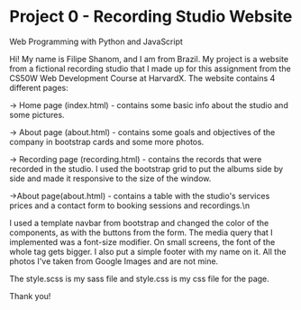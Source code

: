 # Project 0 - Recording Studio Website

Web Programming with Python and JavaScript

Hi! My name is Filipe Shanom, and I am from Brazil.
My project is a website from a fictional recording studio that I made up for this assignment from the CS50W Web Development Course at HarvardX.
The website contains 4 different pages:

-> Home page (index.html) - contains some basic info about the studio and some pictures.

-> About page (about.html) - contains some goals and objectives of the company in bootstrap cards and some more photos.

-> Recording page (recording.html) - contains the records that were recorded in the studio. I used the bootstrap grid to put the albums side by side and made it responsive to the size of the window.

->About page(about.html) - contains a table with the studio's services prices and a contact form to booking sessions and recordings.\n

I used a template navbar from bootstrap and changed the color of the components, as with the buttons from the form.
The media query that I implemented was a font-size modifier. On small screens, the font of the whole <body> tag gets bigger.
I also put a simple footer with my name on it.
All the photos I've taken from Google Images and are not mine.

The style.scss is my sass file and style.css is my css file for the page.

Thank you!
